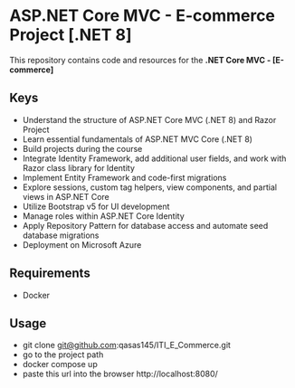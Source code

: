 # ASP.NET Core MVC - E-commerce Project [.NET 8]

This repository contains code and resources for the **.NET Core MVC - [E-commerce]** 


## Keys 

- Understand the structure of ASP.NET Core MVC (.NET 8) and Razor Project
- Learn essential fundamentals of ASP.NET MVC Core (.NET 8)
- Build projects during the course
- Integrate Identity Framework, add additional user fields, and work with Razor class library for Identity
- Implement Entity Framework and code-first migrations
- Explore sessions, custom tag helpers, view components, and partial views in ASP.NET Core
- Utilize Bootstrap v5 for UI development
- Manage roles within ASP.NET Core Identity
- Apply Repository Pattern for database access and automate seed database migrations
- Deployment on Microsoft Azure

## Requirements
 - Docker
## Usage
 - git clone git@github.com:qasas145/ITI_E_Commerce.git
 - go to the project path
 - docker compose up 
 - paste this url into the browser http://localhost:8080/